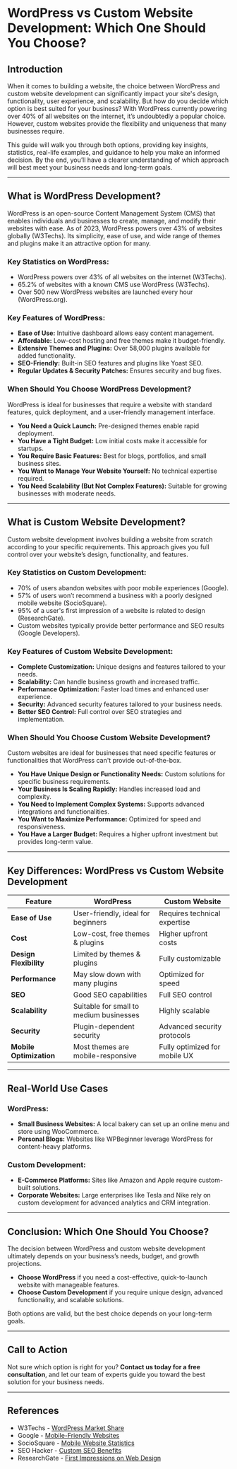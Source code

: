# WordPress vs Custom Website Development: Which One Should You Choose?

## Introduction
When it comes to building a website, the choice between WordPress and custom website development can significantly impact your site's design, functionality, user experience, and scalability. But how do you decide which option is best suited for your business? With WordPress currently powering over 40% of all websites on the internet, it’s undoubtedly a popular choice. However, custom websites provide the flexibility and uniqueness that many businesses require.

This guide will walk you through both options, providing key insights, statistics, real-life examples, and guidance to help you make an informed decision. By the end, you’ll have a clearer understanding of which approach will best meet your business needs and long-term goals.

---

## What is WordPress Development?
WordPress is an open-source Content Management System (CMS) that enables individuals and businesses to create, manage, and modify their websites with ease. As of 2023, WordPress powers over 43% of websites globally (W3Techs). Its simplicity, ease of use, and wide range of themes and plugins make it an attractive option for many.

### Key Statistics on WordPress:
- WordPress powers over 43% of all websites on the internet (W3Techs).
- 65.2% of websites with a known CMS use WordPress (W3Techs).
- Over 500 new WordPress websites are launched every hour (WordPress.org).

### Key Features of WordPress:
- **Ease of Use:** Intuitive dashboard allows easy content management.
- **Affordable:** Low-cost hosting and free themes make it budget-friendly.
- **Extensive Themes and Plugins:** Over 58,000 plugins available for added functionality.
- **SEO-Friendly:** Built-in SEO features and plugins like Yoast SEO.
- **Regular Updates & Security Patches:** Ensures security and bug fixes.

### When Should You Choose WordPress Development?
WordPress is ideal for businesses that require a website with standard features, quick deployment, and a user-friendly management interface.

- **You Need a Quick Launch:** Pre-designed themes enable rapid deployment.
- **You Have a Tight Budget:** Low initial costs make it accessible for startups.
- **You Require Basic Features:** Best for blogs, portfolios, and small business sites.
- **You Want to Manage Your Website Yourself:** No technical expertise required.
- **You Need Scalability (But Not Complex Features):** Suitable for growing businesses with moderate needs.

---

## What is Custom Website Development?
Custom website development involves building a website from scratch according to your specific requirements. This approach gives you full control over your website’s design, functionality, and features.

### Key Statistics on Custom Development:
- 70% of users abandon websites with poor mobile experiences (Google).
- 57% of users won’t recommend a business with a poorly designed mobile website (SocioSquare).
- 95% of a user's first impression of a website is related to design (ResearchGate).
- Custom websites typically provide better performance and SEO results (Google Developers).

### Key Features of Custom Website Development:
- **Complete Customization:** Unique designs and features tailored to your needs.
- **Scalability:** Can handle business growth and increased traffic.
- **Performance Optimization:** Faster load times and enhanced user experience.
- **Security:** Advanced security features tailored to your business needs.
- **Better SEO Control:** Full control over SEO strategies and implementation.

### When Should You Choose Custom Website Development?
Custom websites are ideal for businesses that need specific features or functionalities that WordPress can't provide out-of-the-box.

- **You Have Unique Design or Functionality Needs:** Custom solutions for specific business requirements.
- **Your Business Is Scaling Rapidly:** Handles increased load and complexity.
- **You Need to Implement Complex Systems:** Supports advanced integrations and functionalities.
- **You Want to Maximize Performance:** Optimized for speed and responsiveness.
- **You Have a Larger Budget:** Requires a higher upfront investment but provides long-term value.

---

## Key Differences: WordPress vs Custom Website Development

| Feature                 | WordPress                               | Custom Website                |
| ----------------------- | --------------------------------------- | ----------------------------- |
| **Ease of Use**         | User-friendly, ideal for beginners      | Requires technical expertise  |
| **Cost**                | Low-cost, free themes & plugins         | Higher upfront costs          |
| **Design Flexibility**  | Limited by themes & plugins             | Fully customizable            |
| **Performance**         | May slow down with many plugins         | Optimized for speed           |
| **SEO**                 | Good SEO capabilities                   | Full SEO control              |
| **Scalability**         | Suitable for small to medium businesses | Highly scalable               |
| **Security**            | Plugin-dependent security               | Advanced security protocols   |
| **Mobile Optimization** | Most themes are mobile-responsive       | Fully optimized for mobile UX |

---

## Real-World Use Cases

### **WordPress:**
- **Small Business Websites:** A local bakery can set up an online menu and store using WooCommerce.
- **Personal Blogs:** Websites like WPBeginner leverage WordPress for content-heavy platforms.

### **Custom Development:**
- **E-Commerce Platforms:** Sites like Amazon and Apple require custom-built solutions.
- **Corporate Websites:** Large enterprises like Tesla and Nike rely on custom development for advanced analytics and CRM integration.

---

## Conclusion: Which One Should You Choose?
The decision between WordPress and custom website development ultimately depends on your business’s needs, budget, and growth projections.

- **Choose WordPress** if you need a cost-effective, quick-to-launch website with manageable features.
- **Choose Custom Development** if you require unique design, advanced functionality, and scalable solutions.

Both options are valid, but the best choice depends on your long-term goals.

---

## Call to Action
Not sure which option is right for you? **Contact us today for a free consultation**, and let our team of experts guide you toward the best solution for your business needs.

---

## References
- W3Techs - [WordPress Market Share](https://w3techs.com/)
- Google - [Mobile-Friendly Websites](https://developers.google.com/)
- SocioSquare - [Mobile Website Statistics](https://socioquare.com/)
- SEO Hacker - [Custom SEO Benefits](https://seohacker.com/)
- ResearchGate - [First Impressions on Web Design](https://www.researchgate.net/)